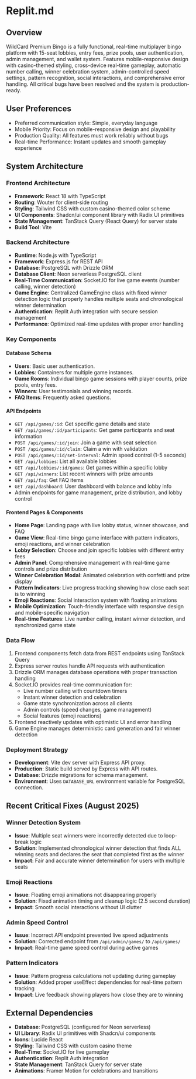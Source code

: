 # Replit.md

## Overview
WildCard Premium Bingo is a fully functional, real-time multiplayer bingo platform with 15-seat lobbies, entry fees, prize pools, user authentication, admin management, and wallet system. Features mobile-responsive design with casino-themed styling, cross-device real-time gameplay, automatic number calling, winner celebration system, admin-controlled speed settings, pattern recognition, social interactions, and comprehensive error handling. All critical bugs have been resolved and the system is production-ready.

## User Preferences
- Preferred communication style: Simple, everyday language
- Mobile Priority: Focus on mobile-responsive design and playability
- Production Quality: All features must work reliably without bugs
- Real-time Performance: Instant updates and smooth gameplay experience

## System Architecture

### Frontend Architecture
- **Framework**: React 18 with TypeScript
- **Routing**: Wouter for client-side routing
- **Styling**: Tailwind CSS with custom casino-themed color scheme
- **UI Components**: Shadcn/ui component library with Radix UI primitives
- **State Management**: TanStack Query (React Query) for server state
- **Build Tool**: Vite

### Backend Architecture
- **Runtime**: Node.js with TypeScript
- **Framework**: Express.js for REST API
- **Database**: PostgreSQL with Drizzle ORM
- **Database Client**: Neon serverless PostgreSQL client
- **Real-Time Communication**: Socket.IO for live game events (number calling, winner detection)
- **Game Engine**: Centralized GameEngine class with fixed winner detection logic that properly handles multiple seats and chronological winner determination
- **Authentication**: Replit Auth integration with secure session management
- **Performance**: Optimized real-time updates with proper error handling

### Key Components

#### Database Schema
- **Users**: Basic user authentication.
- **Lobbies**: Containers for multiple game instances.
- **Game Rooms**: Individual bingo game sessions with player counts, prize pools, entry fees.
- **Winners**: User testimonials and winning records.
- **FAQ Items**: Frequently asked questions.

#### API Endpoints
- `GET /api/games/:id`: Get specific game details and state
- `GET /api/games/:id/participants`: Get game participants and seat information
- `POST /api/games/:id/join`: Join a game with seat selection
- `POST /api/games/:id/claim`: Claim a win with validation
- `POST /api/games/:id/set-interval`: Admin speed control (1-5 seconds)
- `GET /api/lobbies`: List all available lobbies
- `GET /api/lobbies/:id/games`: Get games within a specific lobby
- `GET /api/winners`: List recent winners with prize amounts
- `GET /api/faq`: Get FAQ items
- `GET /api/dashboard`: User dashboard with balance and lobby info
- Admin endpoints for game management, prize distribution, and lobby control

#### Frontend Pages & Components
- **Home Page**: Landing page with live lobby status, winner showcase, and FAQ
- **Game View**: Real-time bingo game interface with pattern indicators, emoji reactions, and winner celebration
- **Lobby Selection**: Choose and join specific lobbies with different entry fees
- **Admin Panel**: Comprehensive management with real-time game controls and prize distribution
- **Winner Celebration Modal**: Animated celebration with confetti and prize display
- **Pattern Indicators**: Live progress tracking showing how close each seat is to winning
- **Emoji Reactions**: Social interaction system with floating animations
- **Mobile Optimization**: Touch-friendly interface with responsive design and mobile-specific navigation
- **Real-time Features**: Live number calling, instant winner detection, and synchronized game state

### Data Flow
1. Frontend components fetch data from REST endpoints using TanStack Query
2. Express server routes handle API requests with authentication
3. Drizzle ORM manages database operations with proper transaction handling
4. Socket.IO provides real-time communication for:
   - Live number calling with countdown timers
   - Instant winner detection and celebration
   - Game state synchronization across all clients
   - Admin controls (speed changes, game management)
   - Social features (emoji reactions)
5. Frontend reactively updates with optimistic UI and error handling
6. Game Engine manages deterministic card generation and fair winner detection

### Deployment Strategy
- **Development**: Vite dev server with Express API proxy.
- **Production**: Static build served by Express with API routes.
- **Database**: Drizzle migrations for schema management.
- **Environment**: Uses `DATABASE_URL` environment variable for PostgreSQL connection.

## Recent Critical Fixes (August 2025)
### Winner Detection System
- **Issue**: Multiple seat winners were incorrectly detected due to loop-break logic
- **Solution**: Implemented chronological winner detection that finds ALL winning seats and declares the seat that completed first as the winner
- **Impact**: Fair and accurate winner determination for users with multiple seats

### Emoji Reactions
- **Issue**: Floating emoji animations not disappearing properly
- **Solution**: Fixed animation timing and cleanup logic (2.5 second duration)
- **Impact**: Smooth social interactions without UI clutter

### Admin Speed Control
- **Issue**: Incorrect API endpoint prevented live speed adjustments
- **Solution**: Corrected endpoint from `/api/admin/games/` to `/api/games/` 
- **Impact**: Real-time game speed control during active games

### Pattern Indicators
- **Issue**: Pattern progress calculations not updating during gameplay
- **Solution**: Added proper useEffect dependencies for real-time pattern tracking
- **Impact**: Live feedback showing players how close they are to winning

## External Dependencies
- **Database**: PostgreSQL (configured for Neon serverless)
- **UI Library**: Radix UI primitives with Shadcn/ui components
- **Icons**: Lucide React
- **Styling**: Tailwind CSS with custom casino theme
- **Real-Time**: Socket.IO for live gameplay
- **Authentication**: Replit Auth integration
- **State Management**: TanStack Query for server state
- **Animations**: Framer Motion for celebrations and transitions